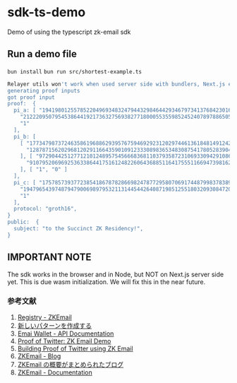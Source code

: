 # sdk-ts-demo

Demo of using the typescript zk-email sdk

## Run a demo file

`bun install`
`bun run src/shortest-example.ts`

```bash
Relayer utils won't work when used server side with bundlers, Next.js etc.
generating proof inputs
got proof input
proof:  {
  pi_a: [ "1941980125578522049693483247944329846442934679734137684230162589114506410436",
    "21222095079545386441921736327569382771800055355985245240789788650572775792182",
    "1"
  ],
  pi_b: [
    [ "17734798737246358619688629395767594692923120297446136184814912420492598693829",
      "12878715620296812029116643590109123330898365348308754178052839040393544359917"
    ], [ "9729044251277121012489575456668368110379358723106933094291086477988154747099",
      "910795206969253633864417516124822606436885116417555116694739816249148027273"
    ], [ "1", "0" ]
  ],
  pi_c: [ "17578573937723854186787828669824787729580706917448799837838991228705020201713",
    "19479654397487947900698979532113144544264087198512551803209308472065174196597",
    "1"
  ],
  protocol: "groth16",
}
public:  {
  subject: "to the Succinct ZK Residency!",
}
```

## IMPORTANT NOTE

The sdk works in the browser and in Node, but NOT on Next.js server side yet.
This is due wasm initialization. We will fix this in the near future.

### 参考文献

1. [Registry - ZKEmail](https://registry.zk.email/)
2. [新しいパターンを作成する](https://zkemail.gitbook.io/zk-email/zk-email-sdk/creating-a-new-pattern)
3. [Emai Wallet - API Documentation](https://zkemail.gitbook.io/zk-email/email-wallet/api-documentation)
4. [Proof of Twitter: ZK Email Demo](https://twitter.prove.email/)
5. [Building Proof of Twitter using ZK Email](https://prove.email/blog/twitter)
6. [ZKEmail - Blog](https://prove.email/blog)
7. [ZKEmail の概要がまとめられたブログ](https://blog.aayushg.com/zkemail/)
8. [ZKEmail - Documentation](https://docs.prove.email/introduction)
